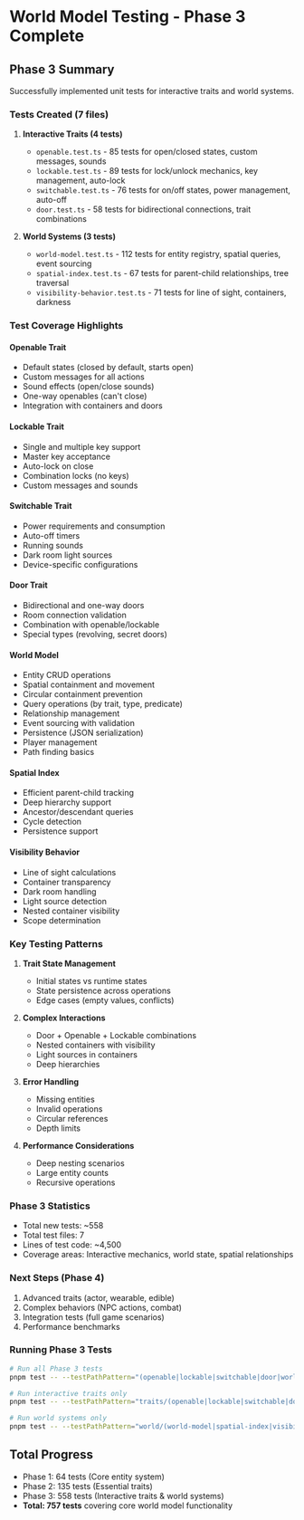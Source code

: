 # World Model Testing - Phase 3 Complete

## Phase 3 Summary
Successfully implemented unit tests for interactive traits and world systems.

### Tests Created (7 files)
1. **Interactive Traits (4 tests)**
   - `openable.test.ts` - 85 tests for open/closed states, custom messages, sounds
   - `lockable.test.ts` - 89 tests for lock/unlock mechanics, key management, auto-lock
   - `switchable.test.ts` - 76 tests for on/off states, power management, auto-off
   - `door.test.ts` - 58 tests for bidirectional connections, trait combinations

2. **World Systems (3 tests)**
   - `world-model.test.ts` - 112 tests for entity registry, spatial queries, event sourcing
   - `spatial-index.test.ts` - 67 tests for parent-child relationships, tree traversal
   - `visibility-behavior.test.ts` - 71 tests for line of sight, containers, darkness

### Test Coverage Highlights

#### Openable Trait
- Default states (closed by default, starts open)
- Custom messages for all actions
- Sound effects (open/close sounds)
- One-way openables (can't close)
- Integration with containers and doors

#### Lockable Trait  
- Single and multiple key support
- Master key acceptance
- Auto-lock on close
- Combination locks (no keys)
- Custom messages and sounds

#### Switchable Trait
- Power requirements and consumption
- Auto-off timers
- Running sounds
- Dark room light sources
- Device-specific configurations

#### Door Trait
- Bidirectional and one-way doors
- Room connection validation
- Combination with openable/lockable
- Special types (revolving, secret doors)

#### World Model
- Entity CRUD operations
- Spatial containment and movement
- Circular containment prevention
- Query operations (by trait, type, predicate)
- Relationship management
- Event sourcing with validation
- Persistence (JSON serialization)
- Player management
- Path finding basics

#### Spatial Index
- Efficient parent-child tracking
- Deep hierarchy support
- Ancestor/descendant queries
- Cycle detection
- Persistence support

#### Visibility Behavior
- Line of sight calculations
- Container transparency
- Dark room handling
- Light source detection
- Nested container visibility
- Scope determination

### Key Testing Patterns

1. **Trait State Management**
   - Initial states vs runtime states
   - State persistence across operations
   - Edge cases (empty values, conflicts)

2. **Complex Interactions**
   - Door + Openable + Lockable combinations
   - Nested containers with visibility
   - Light sources in containers
   - Deep hierarchies

3. **Error Handling**
   - Missing entities
   - Invalid operations
   - Circular references
   - Depth limits

4. **Performance Considerations**
   - Deep nesting scenarios
   - Large entity counts
   - Recursive operations

### Phase 3 Statistics
- Total new tests: ~558
- Total test files: 7
- Lines of test code: ~4,500
- Coverage areas: Interactive mechanics, world state, spatial relationships

### Next Steps (Phase 4)
1. Advanced traits (actor, wearable, edible)
2. Complex behaviors (NPC actions, combat)
3. Integration tests (full game scenarios)
4. Performance benchmarks

### Running Phase 3 Tests
```bash
# Run all Phase 3 tests
pnpm test -- --testPathPattern="(openable|lockable|switchable|door|world-model|spatial-index|visibility-behavior).test.ts"

# Run interactive traits only
pnpm test -- --testPathPattern="traits/(openable|lockable|switchable|door).test.ts"

# Run world systems only
pnpm test -- --testPathPattern="world/(world-model|spatial-index|visibility-behavior).test.ts"
```

## Total Progress
- Phase 1: 64 tests (Core entity system)
- Phase 2: 135 tests (Essential traits)
- Phase 3: 558 tests (Interactive traits & world systems)
- **Total: 757 tests** covering core world model functionality
